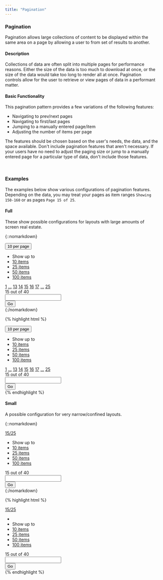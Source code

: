 ```yaml
---
title: "Pagination"
---
```


<div class="pl-pattern">
<h3>Pagination</h3>

Pagination allows large collections of content to be displayed within the same area on a page by allowing a user to from set of results to another. 

#### Description
Collections of data are often split into multiple pages for performance reasons. Either the size of the data is too much to download at once, or the size of the data would take too long to render all at once. Pagination controls allow for the user to retrieve or view pages of data in a performant matter.

#### Basic Functionality
This pagination pattern provides a few variations of the following features:

- Navigating to prev/next pages
- Navigating to first/last pages
- Jumping to a manually entered page/item
- Adjusting the number of items per page

The features should be chosen based on the user's needs, the data, and the space available. Don't include pagination features that aren't necessary. If your users have no need to adjust the paging size or jump to a manually entered page for a particular type of data, don't include those features.

&nbsp;

### Examples
The examples below show various configurations of pagination features. Depending on the data, you may treat your pages as item ranges `Showing 150-160` or as pages `Page 15 of 25`.

#### Full
These show possible configurations for layouts with large amounts of screen real estate. 


{::nomarkdown}
<div class="pl-preview">
<div class="form-inline">
    <div class="form-group">
      <div class="btn-group dropdown">
        <button type="button" id="dropdownMenu9" class="btn-link btn dropdown-toggle" data-toggle="dropdown">
        10 per page
        <span class="caret"></span>
        </button>
        <ul class="dropdown-menu" role="menu" aria-labelledby="dropdownMenu9">
          <li role="presentation" class="dropdown-header">Show up to</li>
          <li role="presentation" class="active">
            <a role="menuitem" tabindex="-1" href="#">10 items</a>
          </li>
          <li role="presentation">
            <a role="menuitem" tabindex="-1" href="#">25 items</a>
          </li>
          <li role="presentation">
            <a role="menuitem" tabindex="-1" href="#">50 items</a>
          </li>
          <li role="presentation">
            <a role="menuitem" tabindex="-1" href="#">100 items</a>
          </li>
        </ul>
      </div>
    </div>
    <div class="form-group">
      <div class="btn-group">
        <a class="btn btn-default" href="#">
          <i class="fa fa-angle-left"></i>
        </a>
        <a class="btn btn-default" href="#">1</a>
        <a class="btn btn-default" href="#">...</a>
        <a class="btn btn-default" href="#">13</a>
        <a class="btn btn-default" href="#">14</a>
        <a class="btn btn-default active" href="#">15</a>
        <a class="btn btn-default" href="#">16</a>
        <a class="btn btn-default" href="#">17</a>
        <a class="btn btn-default" href="#">...</a>
        <a class="btn btn-default" href="#">25</a>
        <a class="btn btn-default" href="#">
          <i class="fa fa-angle-right"></i>
        </a>
      </div>
    </div>
    <div class="form-group">
      <div class="input-group">
        <div class="mdl-textfield mdl-js-textfield" style="width: 150px;">
          <label class="mdl-textfield__label">15 out of 40</label>
          <input type="text" class="mdl-textfield__input" pattern="-?[0-9]*(\.[0-9]+)?" />
        </div>
        <span class="input-group-btn">
          <button class="btn btn-default" type="button">Go</button>
        </span>
      </div>
    </div>
</div>
</div>
{:/nomarkdown}

{% highlight html %}
<div class="form-inline">
    <div class="form-group">
      <div class="btn-group dropdown">
        <button type="button" id="dropdownMenu9" class="btn-link btn dropdown-toggle" data-toggle="dropdown">
        10 per page
        <span class="caret"></span>
        </button>
        <ul class="dropdown-menu" role="menu" aria-labelledby="dropdownMenu9">
          <li role="presentation" class="dropdown-header">Show up to</li>
          <li role="presentation" class="active">
            <a role="menuitem" tabindex="-1" href="#">10 items</a>
          </li>
          <li role="presentation">
            <a role="menuitem" tabindex="-1" href="#">25 items</a>
          </li>
          <li role="presentation">
            <a role="menuitem" tabindex="-1" href="#">50 items</a>
          </li>
          <li role="presentation">
            <a role="menuitem" tabindex="-1" href="#">100 items</a>
          </li>
        </ul>
      </div>
    </div>
    <div class="form-group">
      <div class="btn-group">
        <a class="btn btn-default" href="#">
          <i class="fa fa-angle-left"></i>
        </a>
        <a class="btn btn-default" href="#">1</a>
        <a class="btn btn-default" href="#">...</a>
        <a class="btn btn-default" href="#">13</a>
        <a class="btn btn-default" href="#">14</a>
        <a class="btn btn-default active" href="#">15</a>
        <a class="btn btn-default" href="#">16</a>
        <a class="btn btn-default" href="#">17</a>
        <a class="btn btn-default" href="#">...</a>
        <a class="btn btn-default" href="#">25</a>
        <a class="btn btn-default" href="#">
          <i class="fa fa-angle-right"></i>
        </a>
      </div>
    </div>
    <div class="form-group">
      <div class="input-group">
        <div class="mdl-textfield mdl-js-textfield" style="width: 150px;">
          <label class="mdl-textfield__label">15 out of 40</label>
          <input type="text" class="mdl-textfield__input" pattern="-?[0-9]*(\.[0-9]+)?" />
        </div>
        <span class="input-group-btn">
          <button class="btn btn-default" type="button">Go</button>
        </span>
      </div>
    </div>
</div>
{% endhighlight %}


#### Small
A possible configuration for very narrow/confined layouts. 


{::nomarkdown}
<div class="pl-preview">
    <div class="form-inline">
      <div class="form-group dropdown">
        <div class="btn-group">
          <a href="#" class="btn btn-default">
            <i class="fa fa-angle-left"></i>
          </a>
          <a class="btn btn-default dropdown-toggle" id="dropdownMenu6" data-toggle="dropdown" href="">
            15/25 <span class="caret"></span>
          </a>
          <a href="#" class="btn btn-default">
            <i class="fa fa-angle-right"></i>
          </a>
          <ul class="dropdown-menu" role="menu" aria-labelledby="dropdownMenu6">
            <li role="presentation" class="dropdown-header">Show up to</li>
            <li role="presentation" class="active">
              <a role="menuitem" tabindex="-1" href="#">10 items</a>
            </li>
            <li role="presentation">
              <a role="menuitem" tabindex="-1" href="#">25 items</a>
            </li>
            <li role="presentation">
              <a role="menuitem" tabindex="-1" href="#">50 items</a>
            </li>
            <li role="presentation">
              <a role="menuitem" tabindex="-1" href="#">100 items</a>
            </li>
          </ul>
        </div>
      </div>
      <div class="form-group">
        <div class="input-group">
          <div class="mdl-textfield mdl-js-textfield" style="width: 150px;">
            <label class="mdl-textfield__label">15 out of 40</label>
            <input type="text" class="mdl-textfield__input" pattern="-?[0-9]*(\.[0-9]+)?" />
          </div>
          <span class="input-group-btn">
            <button class="btn btn-default" type="button">Go</button>
          </span>
        </div>
      </div>
    </div>
</div>
{:/nomarkdown}

{% highlight html %}
<div class="form-inline">
  <div class="form-group dropdown">
    <div class="btn-group">
      <a href="#" class="btn btn-default">
        <i class="fa fa-angle-left"></i>
      </a>
      <a class="btn btn-default dropdown-toggle" id="dropdownMenu6" data-toggle="dropdown" href="">
        15/25 <span class="caret"></span>
      </a>
      <a href="#" class="btn btn-default">
        <i class="fa fa-angle-right"></i>
      </a>
      <ul class="dropdown-menu" role="menu" aria-labelledby="dropdownMenu6">
        <li class="divider"></li>
        <li role="presentation" class="dropdown-header">Show up to</li>
        <li role="presentation" class="active">
          <a role="menuitem" tabindex="-1" href="#">10 items</a>
        </li>
        <li role="presentation">
          <a role="menuitem" tabindex="-1" href="#">25 items</a>
        </li>
        <li role="presentation">
          <a role="menuitem" tabindex="-1" href="#">50 items</a>
        </li>
        <li role="presentation">
          <a role="menuitem" tabindex="-1" href="#">100 items</a>
        </li>
      </ul>
    </div>
  </div>
  <div class="form-group">
    <div class="input-group">
      <div class="mdl-textfield mdl-js-textfield" style="width: 150px;">
        <label class="mdl-textfield__label">15 out of 40</label>
        <input type="text" class="mdl-textfield__input" pattern="-?[0-9]*(\.[0-9]+)?" />
      </div>
      <span class="input-group-btn">
        <button class="btn btn-default" type="button">Go</button>
      </span>
    </div>
  </div>
</div>
{% endhighlight %}

</div>



